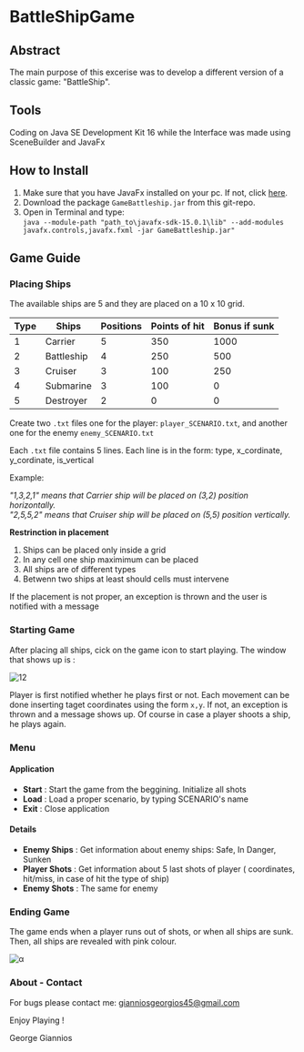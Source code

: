 # BattleShipGame

## Abstract

The main purpose of this excerise was to develop a different version of a classic game: "BattleShip". 

## Tools

Coding on Java SE Development Kit 16 while the Interface was made using SceneBuilder and JavaFx

## How to Install 

1. Make sure that you have JavaFx installed on your pc. If not, click [here](https://openjfx.io/openjfx-docs/#install-javafx).
2. Download the package `GameBattleship.jar` from this git-repo.
3. Open in Terminal and type: <br/>
`java --module-path "path_to\javafx-sdk-15.0.1\lib" --add-modules javafx.controls,javafx.fxml -jar GameBattleship.jar"`

## Game Guide

### Placing Ships
The available ships are 5 and they are placed on a 10 x 10 grid.


| Type | Ships  | Positions  | Points of hit | Bonus if sunk|
| ------------- | ------------- | ------------- | ------------- | ------------- |
|1| Carrier    |5| 350| 1000|
|2| Battleship |4| 250| 500 |
|3| Cruiser    |3| 100| 250|
|4| Submarine  |3| 100|  0 |
|5| Destroyer  |2|  0 | 0  |

Create two `.txt` files one for the player: `player_SCENARIO.txt`, and another one for the enemy `enemy_SCENARIO.txt`

Each `.txt` file contains 5 lines. Each line is in the form:   type, x_cordinate, y_cordinate, is_vertical

Example: 

*"1,3,2,1" means that Carrier ship will be placed on (3,2) position horizontally.* <br/>
*"2,5,5,2" means that Cruiser ship will be placed on (5,5) position vertically.*

**Restrinction in placement**

1. Ships can be placed only inside a grid 
2. In any cell one ship maximimum can be placed
3. All ships are of different types
4. Betwenn two ships at least should cells must intervene

If the placement is not proper, an exception is thrown and the user is notified with a message

### Starting Game

After placing all ships, cick on the game icon to start playing. The window that shows up is : 

![12](https://user-images.githubusercontent.com/50829499/111382249-6b264100-86af-11eb-8097-eb043d9658a9.png)

Player is first notified whether he plays first or not. Each movement can be done inserting taget coordinates using the form `x,y`. If not, 
an exception is thrown and a message shows up. Of course in case a player shoots a ship, he plays again. 

### Menu 

#### Application 

* **Start** : Start the game from the beggining. Initialize all shots  <br/>
* **Load** : Load a proper scenario, by typing SCENARIO's name  <br/>
* **Exit** : Close application  <br/>

#### Details 

* **Enemy Ships** : Get information about enemy ships: Safe, In Danger, Sunken <br/>
* **Player Shots** : Get information about 5 last shots of player ( coordinates, hit/miss, in case of hit the type of ship) <br/>
* **Enemy Shots** : The same for enemy <br/>

### Ending Game

The game ends when a player runs out of shots, or when all ships are sunk. Then, all ships are revealed with pink colour.

![α](https://user-images.githubusercontent.com/50829499/111387523-82b4f800-86b6-11eb-950b-2e3db596704a.png)

### About - Contact 

For bugs please contact me: gianniosgeorgios45@gmail.com 

Enjoy Playing !

George Giannios



